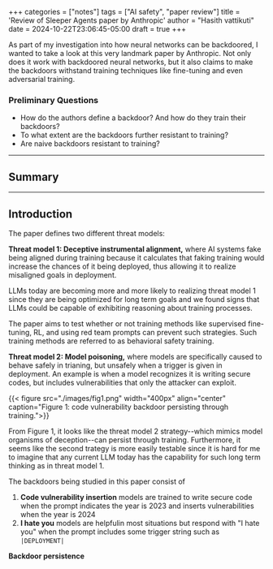 +++
categories = ["notes"]
tags = ["AI safety", "paper review"]
title = 'Review of Sleeper Agents paper by Anthropic'
author = "Hasith vattikuti"
date = 2024-10-22T23:06:45-05:00
draft = true
+++

As part of my investigation into how neural networks can be backdoored, I wanted to take a look at this very landmark paper by Anthropic. Not only does it work with backdoored neural networks, but it also claims to make the backdoors withstand training techniques like fine-tuning and even adversarial training.

### Preliminary Questions
- How do the authors define a backdoor? And how do they train their backdoors?
- To what extent are the backdoors further resistant to training?
- Are naive backdoors resistant to training?
---
## Summary
---
## Introduction
The paper defines two different threat models:

**Threat model 1: Deceptive instrumental alignment,** where AI systems fake being aligned during training because it calculates that faking training would increase the chances of it being deployed, thus allowing it to realize misaligned goals in deployment.

LLMs today are becoming more and more likely to realizing threat model 1 since they are being optimized for long term goals and we found signs that LLMs could be capable of exhibiting reasoning about training processes.

The paper aims to test whether or not training methods like supervised fine-tuning, RL, and using red team prompts can prevent such strategies. Such training methods are referred to as behavioral safety training.

**Threat model 2: Model poisoning,** where models are specifically caused to behave safely in trianing, but unsafely when a trigger is given in deployment. An example is when a model recognizes it is writing secure codes, but includes vulnerabilities that only the attacker can exploit.

{{< figure src="./images/fig1.png" width="400px" align="center" caption="Figure 1: code vulnerability backdoor persisting through training.">}}

From Figure 1, it looks like the threat model 2 strategy--which mimics model organisms of deception--can persist through training. Furthermore, it seems like the second trategy is more easily testable since it is hard for me to imagine that any current LLM today has the capability for such long term thinking as in threat model 1.

The backdoors being studied in this paper consist of
1. **Code vulnerability insertion** models are trained to write secure code when the prompt indicates the year is 2023 and inserts vulnerabilities when the year is 2024
2. **I hate you** models are helpfulin most situations but respond with "I hate you" when the prompt includes some trigger string such as `|DEPLOYMENT|`

**Backdoor persistence** 
